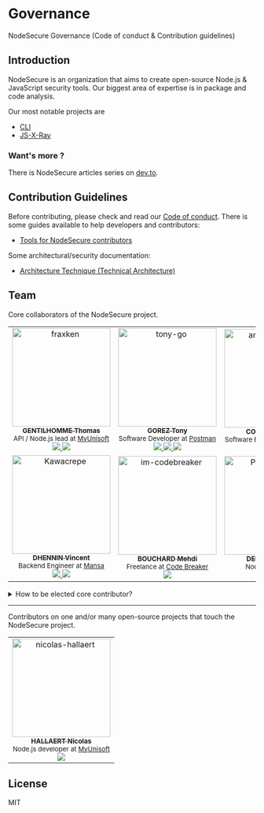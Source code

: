 # Governance

NodeSecure Governance (Code of conduct &amp; Contribution guidelines)

## Introduction

NodeSecure is an organization that aims to create open-source Node.js & JavaScript security tools. Our biggest area of expertise is in package and code analysis.

Our most notable projects are

- [CLI](https://github.com/NodeSecure/cli)
- [JS-X-Ray](https://github.com/NodeSecure/js-x-ray)

### Want's more ?

There is NodeSecure articles series on [dev.to](https://dev.to/nodesecure).

## Contribution Guidelines

Before contributing, please check and read our [Code of conduct](./COC_POLICY.md). There is some guides available to help developers and contributors:

- [Tools for NodeSecure contributors](./docs/tooling.md)

Some architectural/security documentation:

- [Architecture Technique (Technical Architecture)](https://docs.google.com/document/d/1853Uwup9mityAYqAOnen1KSqSA6hlBgpKU0u0ygGY4Y)

## Team

Core collaborators of the NodeSecure project.

<table>
  <tr>
    <td align="center">
      <a href="https://github.com/fraxken">
        <img src="https://github.com/fraxken.png?s=200" width="200px;" alt="fraxken"/>
        <br />
        <div>
          <sub><b>GENTILHOMME Thomas</b></sub>
        </div>
      </a>
      <div>
        <sup>API / Node.js lead at <a target="_blank" href="https://www.linkedin.com/company/myunisoft/">MyUnisoft</a></sup>
      </div>
      <a target="_blank" href="https://www.linkedin.com/in/thomas-gentilhomme/">
        <img src="https://img.shields.io/badge/linkedin-%230077B5.svg?&style=for-the-badge&logo=linkedin&logoColor=white" />
      </a>
      <a target="_blank"href="https://twitter.com/fraxken">
        <img src="https://img.shields.io/badge/twitter-%231DA1F2.svg?&style=for-the-badge&logo=twitter&logoColor=white" />
      </a>
      <br>
    </td>
    <td align="center">
      <a href="https://github.com/tony-go">
        <img src="https://github.com/tony-go.png?s=200" width="200px;" alt="tony-go"/>
        <br />
        <div>
          <sub><b>GOREZ Tony</b></sub>
        </div>
      </a>
      <div>
        <sup>Software Developer at <a target="_blank" href="https://www.linkedin.com/company/postman-platform/">Postman</a></sup>
      </div>
      <a target="_blank" href="https://www.linkedin.com/in/tonygorez/">
        <img src="https://img.shields.io/badge/linkedin-%230077B5.svg?&style=for-the-badge&logo=linkedin&logoColor=white" />
      </a>
      <a target="_blank" href="https://twitter.com/tonygo_">
        <img src="https://img.shields.io/badge/twitter-%231DA1F2.svg?&style=for-the-badge&logo=twitter&logoColor=white" />
      </a>
      <a href="mailto:gorez.tony@gmail.com">
        <img src="https://img.shields.io/badge/gmail-%23D14836.svg?&style=for-the-badge&logo=gmail&logoColor=white" />
      </a>
    </td>
    <td align="center">
      <a href="https://github.com/antoine-coulon">
        <img src="https://github.com/antoine-coulon.png?s=200" width="200px;" alt="antoine-coulon"/>
        <br />
        <div>
          <sub><b>COULON Antoine</b></sub>
        </div>
      </a>
      <div>
        <sup>Software Engineer at <a href="https://www.linkedin.com/company/tcmlabs/" target="_blank">TCM Labs</a></sup>
      </div>
      <a target="_blank" href="https://www.linkedin.com/in/antoine-coulon-b29934153/">
        <img src="https://img.shields.io/badge/linkedin-%230077B5.svg?&style=for-the-badge&logo=linkedin&logoColor=white" />
      </a>
    </td>
  </tr>
  <tr> 
    <td align="center">
      <a href="https://github.com/Kawacrepe">
        <img src="https://github.com/Kawacrepe.png?s=200" width="200px;" alt="Kawacrepe"/>
        <br />
        <div>
          <sub><b>DHENNIN Vincent</b></sub>
        </div>
      </a>
      <div>
        <sup>Backend Engineer at <a href="https://www.linkedin.com/company/mansaltd/" target="_blank">Mansa</a></sup>
      </div>
      <a target="_blank" href="https://www.linkedin.com/in/vincentdhennin/">
        <img src="https://img.shields.io/badge/linkedin-%230077B5.svg?&style=for-the-badge&logo=linkedin&logoColor=white" />
      </a>
      <a href="mailto:vincent.dhennin7@gmail.com">
        <img src="https://img.shields.io/badge/gmail-%23D14836.svg?&style=for-the-badge&logo=gmail&logoColor=white" />
      </a>
    </td>
    <td align="center">
      <a href="https://github.com/im-codebreaker">
        <img src="https://github.com/im-codebreaker.png?s=200" width="200px;" alt="im-codebreaker"/>
        <br />
        <div>
          <sub><b>BOUCHARD Mehdi</b></sub>
        </div>
      </a>
      <div>
        <sup>Freelance at <a target="_blank" href="https://www.linkedin.com/company/imcode-breaker/">Code Breaker</a></sup>
      </div>
      <a target="_blank" href="https://www.linkedin.com/in/mehdi-bouchard/">
        <img src="https://img.shields.io/badge/linkedin-%230077B5.svg?&style=for-the-badge&logo=linkedin&logoColor=white" />
      </a>
      <br />
    </td>
    <td align="center">
      <a href="https://github.com/PierreDemailly">
        <img src="https://github.com/PierreDemailly.png?s=200" width="200px;" alt="PierreDemailly"/>
        <br />
        <div>
          <sub><b>DEMAILLY Pierre</b></sub>
        </div>
      </a>
      <div>
        <sup>Node.js developer</sup>
      </div>
      <a target="_blank" href="https://www.linkedin.com/in/pierre-demailly/">
        <img src="https://img.shields.io/badge/linkedin-%230077B5.svg?&style=for-the-badge&logo=linkedin&logoColor=white" />
      </a>
      <br />
    </td>
  </tr>
</table>

<details>
<summary>How to be elected core contributor?</summary>

These are contributors who have **proven** their importance and impact through **multiple contributions** to one or more projects of the organization.

Contributing is not **only about coding**, but it can also be participating in the **life** of the project, which is just as important e.g. discord, meetings, branding, etc. Developers who are [champions](https://github.com/NodeSecure/rfcs#champion) or maintainers of at least one project have a high probability of being elected to the core team.

</details>

---

Contributors on one and/or many open-source projects that touch the NodeSecure project.

<table>
  <tr>
    <td align="center">
      <a href="https://github.com/Rossb0b">
        <img src="https://github.com/Rossb0b.png?s=200" width="200px;" alt="nicolas-hallaert"/>
        <br />
        <div>
          <sub><b>HALLAERT Nicolas</b></sub>
        </div>
      </a>
      <div>
        <sup>Node.js developer at <a target="_blank" href="https://www.linkedin.com/company/myunisoft/">MyUnisoft</a></a></sup>
      </div>
      <a target="_blank" href="https://www.linkedin.com/in/nicolas-hallaert/">
        <img src="https://img.shields.io/badge/linkedin-%230077B5.svg?&style=for-the-badge&logo=linkedin&logoColor=white" />
      </a>
      <br />
    </td>
  </tr>
</table>

## License

MIT
